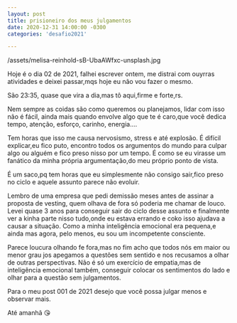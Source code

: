 ```yaml
---
layout: post
title: prisioneiro dos meus julgamentos
date: 2020-12-31 14:00:00 -0300
categories: 'desafio2021'

---
```


/assets/melisa-reinhold-sB-UbaAWfxc-unsplash.jpg

Hoje é o dia 02 de 2021, falhei escrever ontem, me distrai com ouyrras atividades e deixei passar,mqs hoje eu não vou fazer o mesmo.

São 23:35, quase que vira a dia,mas tô aqui,firme e forte,rs.

Nem sempre as coidas são como queremos ou planejamos, lidar com isso não é fácil, ainda mais quando envolve algo que te é caro,que você dedica tempo, atenção, esforço, carinho, energia....

Tem horas que isso me causa nervosismo, stress e até explosão. É difícil explicar,eu fico puto, encontro todos os argumentos do mundo para culpar algo ou alguém e fico preso nisso por um tempo.
É como se eu virasse um fanático da minha própria argumentação,do meu próprio ponto de vista.

É um saco,pq tem horas que eu simplesmente não consigo sair,fico preso no ciclo e aquele assunto parece não evoluir.

Lembro de uma empresa que pedi demissão meses antes de assinar a proposta de vesting, quem olhava de fora só poderia me chamar de louco. Levei quase 3 anos para conseguir sair do ciclo desse assunto e finalmente ver a kinha parte nisso tudo,onde eu estava errando e coko isso ajudava a causar a situação.
Como a minha inteligência emocional era pequena,e ainda mas agora, pelo menos, eu sou um incompetente consciente.

Parece loucura olhando fe fora,mas no fim acho que todos nós em maior ou menor grau jos apegamos a questões sem sentido e nos recusamos a olhar de outras perspectivas.
Não é só um exercício de empatia,mas de inteligência emocional também, conseguir colocar os sentimentos do lado e olhar para a questão sem julgamentos.

Para o meu post 001 de 2021 desejo que você possa julgar menos e observar mais.

Até amanhã 😘
